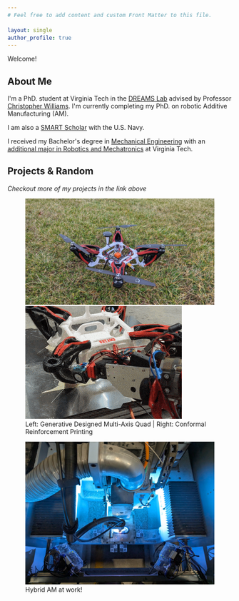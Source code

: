 ```yaml
---
# Feel free to add content and custom Front Matter to this file.

layout: single
author_profile: true
---
```

Welcome!

## About Me

I'm a PhD. student at Virginia Tech in the [DREAMS Lab](https://dreams.mii.vt.edu/)
advised by Professor [Christopher Williams](https://me.vt.edu/people/faculty/williams-christopher.html).
I'm currently completing my PhD. on robotic Additive Manufacturing (AM). 

I am also a [SMART Scholar](https://www.smartscholarship.org/smart) with the U.S. Navy.

I received my Bachelor's degree in
[Mechanical Engineering](https://me.vt.edu/) with an
[additional major in Robotics and Mechatronics](https://me.vt.edu/for-students/undergraduate/robotics-major.html)
at Virginia Tech.


## Projects & Random

_Checkout more of my projects in the link above_

<figure class="half">
	<img src="/assets/images/AM_class_drone/image3.jpeg">
	<img src="/assets/images/AM_class_drone/conformal_reinf.gif">
	<figcaption>Left: Generative Designed Multi-Axis Quad | Right: Conformal Reinforcement Printing</figcaption>
</figure>

<figure>
	<img src="/assets/images/layerwise_error/hybrid_1cu.jpg">
	<figcaption> Hybrid AM at work!</figcaption>
</figure>

